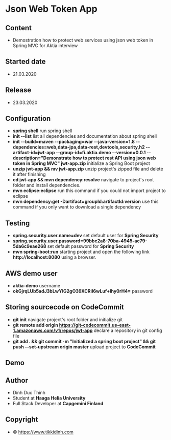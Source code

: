 # Json Web Token App

## Content
- Demostration how to protect web services using json web token in Spring MVC for Aktia interview

## Started date
- 21.03.2020

## Release
- 23.03.2020

## Configuration
- **spring shell** run spring shell
- **init --list** list all dependencies and documentation about spring shell
- **init --build=maven --packaging=war --java-version=1.8 --dependencies=web,data-jpa,data-rest,devtools,security,h2 --artifact-id=jwt-app --group-id=fi.aktia.demo --version=0.0.1 --description="Demonstrate how to protect rest API using json web token in Spring MVC" jwt-app.zip** initialize a Spring Boot project
- **unzip jwt-app && mv jwt-app.zip** unzip project's zipped file and delete it after finishing
- **cd jwt-app && mvn dependency:resolve** navigate to project's root folder and install dependencies.
- **mvn eclipse:eclipse** run this command if you could not import project to eclipse
- **mvn dependency:get -Dartifact=groupId:artifactId:version** use this command if you only want to download a single dependency

## Testing
- **spring.security.user.name=dev** set default user for **Spring Security**
- **spring.security.user.password=99bbc2a8-70ba-4945-ac79-5da6c9eae268** set default password for **Spring Security**
- **mvn spring-boot:run** starting project and open the following link **http://localhost:8080** using a browser.

## AWS demo user
- **aktia-demo** username
- **okGjrqLUb5adJ3bLwYlG2gO39XCRiI6wLuf+lhy0rH4=** password

## Storing sourcecode on CodeCommit
- **git init** navigate project's root folder and initialize git
- **git remote add origin https://git-codecommit.us-east-1.amazonaws.com/v1/repos/jwt-app** declare a repository in git config file
- **git add . && git commit -m "Initialized a spring boot project" && git push --set-upstream origin master** upload project to **CodeCommit** 

## Demo

## Author
- Dinh Duc Thinh
- Student at **Haaga Helia University**
- Full Stack Developer at **Capgemini Finland**

## Copyright
- © https://www.tikkidinh.com